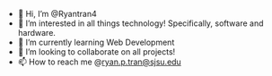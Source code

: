 - 👋 Hi, I’m @Ryantran4
- 👀 I’m interested in all things technology! Specifically, software and hardware.
- 🌱 I’m currently learning Web Development
- 💞️ I’m looking to collaborate on all projects!
- 📫 How to reach me 
@ryan.p.tran@sjsu.edu

<!---
Ryantran4/Ryantran4 is a ✨ special ✨ repository because its `README.md` (this file) appears on your GitHub profile.
You can click the Preview link to take a look at your changes.
--->
